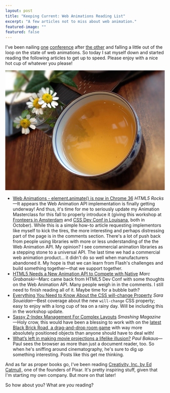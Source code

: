 ```yaml
---
layout: post
title: "Keeping Current: Web Animations Reading List"
excerpt: "A few articles not to miss about web animation."
featured-image: ""
featured: false
---
```

I've been nailing [one](http://2014.la-conf.org/) [conference](http://rustbeltrefresh.com/) after [the other](http://giantconf.com/) and falling a little out of the loop on the state of web animations. So today I sat myself down and started reading the following articles to get up to speed. Please enjoy with a nice hot cup of whatever you please!

<img src="/img/2014/hot-cuppa.jpg" alt="A delicious cup of hojicha from the Behind the Museum Cafe in Portland, Oregon" />

* [Web Animations - element.animate() is now in Chrome 36](http://updates.html5rocks.com/2014/05/Web-Animations---element-animate-is-now-in-Chrome-36) _HTML5 Rocks_&mdash;It appears the Web Animation API implementation is finally getting underway! And thus, it's time for me to seriously update my Animation Masterclass for this fall to properly introduce it (giving this workshop at [Fronteers in Amsterdam](https://fronteers.paydro.net/) and [CSS Dev Conf in Louisana](http://2014.cssdevconf.com/#footer-wrapper), both in October). While this is a simple how-to article requesting implementors like myself to kick the tires, the more interesting and perhaps distressing part of the page is in the comments section. There's a lot of push back from people using libraries with more or less understanding of the the Web Animation API. My opinion? I see commercial animation libraries as a stepping stone to a universal API. The last time we had a commercial web animation product&hellip; it didn't do so well when manufacturers abandoned it. My hope is that we can learn from Flash's challenges and build something together&mdash;that we support together.
* [HTML5 Needs a New Animation API to Compete with Native](http://marcgrabanski.com/html5-animation-api/) _Marc Grabanski_&mdash;Marc came back from HTML5 Dev Conf with some thoughts on the Web Animation API. Many people weigh in in the comments. I still need to finish reading all of it. Maybe time for a bubble bath?
* [Everything You Need to Know About the CSS will-change Property](http://dev.opera.com/articles/css-will-change-property/) _Sara Soueidan_&mdash;Best coverage about the new <code>will-change</code> CSS property; easy to enjoy with a long cup of tea on a rainy day. Will be including this in the workshop update.
* [Sassy Z-Index Management For Complex Layouts](http://www.smashingmagazine.com/2014/06/12/sassy-z-index-management-for-complex-layouts/) _Smashing Magazine_&mdash;Holy crow, this would have been a blessing to work with on the [latest Black Brick Road, a drag-and-drop room game](http://rachelnabors.com/blackbrickroad/) with way more absolutely positioned objects than anyone should have to deal with!
* [What’s left in making movie projections a lifelike illusion?](http://paulbakaus.com/2013/01/09/making-movie-watching-a-lifelike-illusion/) _Paul Bakaus_&mdash;Paul sees the browser as more than just a document reader, too. So when he's sniffing around cinematography, he's sure to dig up something interesting. Posts like this get me thinking.

And as far as proper books go, I've been reading <a href="http://www.amazon.com/gp/product/0812993012/ref=as_li_tl?ie=UTF8&amp;camp=1789&amp;creative=390957&amp;creativeASIN=0812993012&amp;linkCode=as2&amp;tag=mangapunk-20&amp;linkId=2B2DSOD5DTQZAFEO">Creativity, Inc. by Ed Catmull</a><img src="http://ir-na.amazon-adsystem.com/e/ir?t=mangapunk-20&amp;l=as2&amp;o=1&amp;a=0812993012" width="1" height="1" border="0" alt="" style="border:none !important; margin:0px !important;" />, one of the founders of Pixar. It's pretty inspiring stuff, given that I'm starting my own company. But more on that later!

So how about you? What are _you_ reading?
